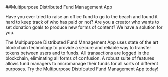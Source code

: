 ##Multipurpose Distributed Fund Management App

Have you ever tried to raise an office fund to go to the beach and found it hard to keep track of who has paid or not? Are you a creator who wants to set donation goals to produce new forms of content? We have a solution for you.

The Multipurpose Distributed Fund Management App uses state of the art blockchain technology to provide a secure and reliable way to transfer tokens between users and to funds. All transactions are logged in the blockchain, eliminating all forms of confusion. A robust suite of features allows fund managers to micromanage their funds for all sorts of different purposes. Try the Multipurpose Distributed Fund Management App today!
